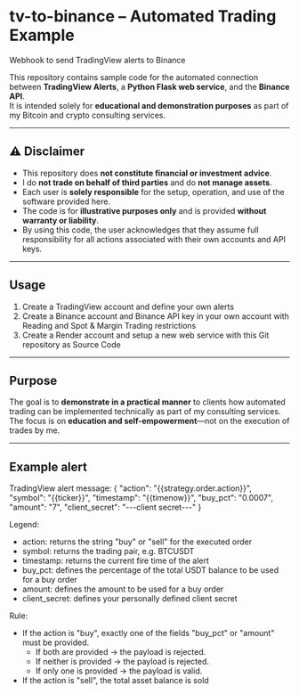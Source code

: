 # tv-to-binance – Automated Trading Example
Webhook to send TradingView alerts to Binance

This repository contains sample code for the automated connection between **TradingView Alerts**, a **Python Flask web service**, and the **Binance API**.  
It is intended solely for **educational and demonstration purposes** as part of my Bitcoin and crypto consulting services.

---

## ⚠️ Disclaimer

- This repository does **not constitute financial or investment advice**.
- I do **not trade on behalf of third parties** and do **not manage assets**.
- Each user is **solely responsible** for the setup, operation, and use of the software provided here.  
- The code is for **illustrative purposes only** and is provided **without warranty or liability**.
- By using this code, the user acknowledges that they assume full responsibility for all actions associated with their own accounts and API keys.

---

## Usage

1. Create a TradingView account and define your own alerts
2. Create a Binance account and Binance API key in your own account with Reading and Spot & Margin Trading restrictions
3. Create a Render account and setup a new web service with this Git repository as Source Code

---

## Purpose

The goal is to **demonstrate in a practical manner** to clients how automated trading can be implemented technically as part of my consulting services.  
The focus is on **education and self-empowerment**—not on the execution of trades by me.

---

## Example alert

TradingView alert message:
{
  "action": "{{strategy.order.action}}",
  "symbol": "{{ticker}}",
  "timestamp": "{{timenow}}",
  "buy_pct": "0.0007",
  "amount": "7",
  "client_secret": "---client secret---"
}

Legend:
- action: returns the string "buy" or "sell" for the executed order
- symbol: returns the trading pair, e.g. BTCUSDT
- timestamp: returns the current fire time of the alert
- buy_pct: defines the percentage of the total USDT balance to be used for a buy order
- amount: defines the amount to be used for a buy order
- client_secret: defines your personally defined client secret

Rule:
- If the action is "buy", exactly one of the fields "buy_pct" or "amount" must be provided.
  - If both are provided → the payload is rejected.
  - If neither is provided → the payload is rejected.
  - If only one is provided → the payload is valid.
- If the action is "sell", the total asset balance is sold
